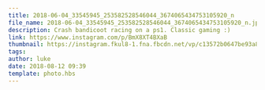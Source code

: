 ```yaml
---
title: 2018-06-04_33545945_253582528546044_3674065434753105920_n
file_name: 2018-06-04_33545945_253582528546044_3674065434753105920_n.jpg
description: Crash bandicoot racing on a ps1. Classic gaming :)
link: https://www.instagram.com/p/BmX8XT4BXaB
thumbnail: https://instagram.fkul8-1.fna.fbcdn.net/vp/c13572b0647be93a86f990597890b8f4/5BFB43A3/t51.2885-15/sh0.08/e35/s640x640/38187993_1638538706275851_6297117282292203520_n.jpg?ig_cache_key=MTg0NDIwODA1NzExMTExNTM5Mw%3D%3D.2
tags: 
author: luke
date: 2018-08-12 09:39
template: photo.hbs
---
```


